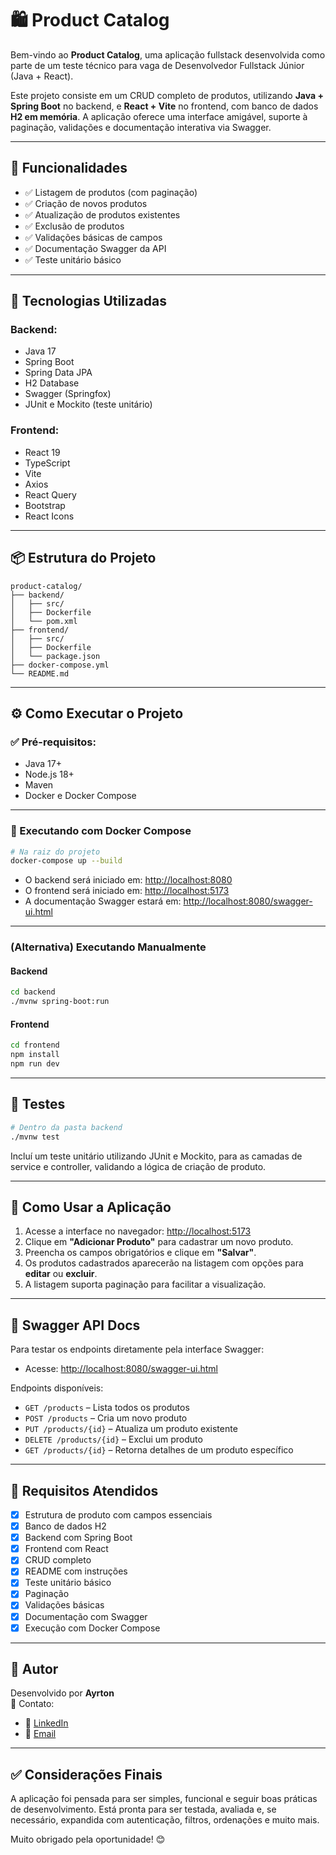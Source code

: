 # 🛍️ Product Catalog

Bem-vindo ao **Product Catalog**, uma aplicação fullstack desenvolvida como parte de um teste técnico para vaga de Desenvolvedor Fullstack Júnior (Java + React).

Este projeto consiste em um CRUD completo de produtos, utilizando **Java + Spring Boot** no backend, e **React + Vite** no frontend, com banco de dados **H2 em memória**. A aplicação oferece uma interface amigável, suporte à paginação, validações e documentação interativa via Swagger.

---

## 🚀 Funcionalidades

- ✅ Listagem de produtos (com paginação)
- ✅ Criação de novos produtos
- ✅ Atualização de produtos existentes
- ✅ Exclusão de produtos
- ✅ Validações básicas de campos
- ✅ Documentação Swagger da API
- ✅ Teste unitário básico

---

## 🧠 Tecnologias Utilizadas

### Backend:
- Java 17
- Spring Boot
- Spring Data JPA
- H2 Database
- Swagger (Springfox)
- JUnit e Mockito (teste unitário)

### Frontend:
- React 19
- TypeScript
- Vite
- Axios
- React Query
- Bootstrap
- React Icons

---

## 📦 Estrutura do Projeto

```
product-catalog/
├── backend/
│   ├── src/
│   ├── Dockerfile
│   └── pom.xml
├── frontend/
│   ├── src/
│   ├── Dockerfile
│   └── package.json
├── docker-compose.yml
└── README.md
```

---

## ⚙️ Como Executar o Projeto

### ✅ Pré-requisitos:
- Java 17+
- Node.js 18+
- Maven
- Docker e Docker Compose

---

### 🔧 Executando com Docker Compose

```bash
# Na raiz do projeto
docker-compose up --build
```

- O backend será iniciado em: [http://localhost:8080](http://localhost:8080)
- O frontend será iniciado em: [http://localhost:5173](http://localhost:5173)
- A documentação Swagger estará em: [http://localhost:8080/swagger-ui.html](http://localhost:8080/swagger-ui.html)

---

### (Alternativa) Executando Manualmente

#### Backend

```bash
cd backend
./mvnw spring-boot:run
```

#### Frontend

```bash
cd frontend
npm install
npm run dev
```

---

## 🧪 Testes

```bash
# Dentro da pasta backend
./mvnw test
```

Incluí um teste unitário utilizando JUnit e Mockito, para as camadas de service e controller, validando a lógica de criação de produto.

---

## 📖 Como Usar a Aplicação

1. Acesse a interface no navegador: [http://localhost:5173](http://localhost:5173)
2. Clique em **"Adicionar Produto"** para cadastrar um novo produto.
3. Preencha os campos obrigatórios e clique em **"Salvar"**.
4. Os produtos cadastrados aparecerão na listagem com opções para **editar** ou **excluir**.
5. A listagem suporta paginação para facilitar a visualização.

---

## 📘 Swagger API Docs

Para testar os endpoints diretamente pela interface Swagger:

- Acesse: [http://localhost:8080/swagger-ui.html](http://localhost:8080/swagger-ui.html)

Endpoints disponíveis:
- `GET /products` – Lista todos os produtos
- `POST /products` – Cria um novo produto
- `PUT /products/{id}` – Atualiza um produto existente
- `DELETE /products/{id}` – Exclui um produto
- `GET /products/{id}` – Retorna detalhes de um produto específico

---

## 🧠 Requisitos Atendidos

- [x] Estrutura de produto com campos essenciais
- [x] Banco de dados H2
- [x] Backend com Spring Boot
- [x] Frontend com React
- [x] CRUD completo
- [x] README com instruções
- [x] Teste unitário básico
- [x] Paginação
- [x] Validações básicas
- [x] Documentação com Swagger
- [x] Execução com Docker Compose

---

## 📎 Autor

Desenvolvido por **Ayrton**  
🧾 Contato: 
- 🔗 [LinkedIn](https://www.linkedin.com/in/ayrton-fernandes-de-melo-956a4026b/) 
- 📩 [Email](mailto:ayrtonleonardo14@gmail.com)

---

## ✅ Considerações Finais

A aplicação foi pensada para ser simples, funcional e seguir boas práticas de desenvolvimento. Está pronta para ser testada, avaliada e, se necessário, expandida com autenticação, filtros, ordenações e muito mais.

Muito obrigado pela oportunidade! 😊